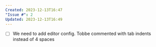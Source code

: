 ```yaml
---
Created: 2023-12-13T16:47
"Issue #": 2
Updated: 2023-12-13T16:49
---
```

- [ ] We need to add editor config. Tobbe commented with tab indents instead of 4 spaces